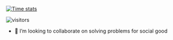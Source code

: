 




[![Time stats](https://github-readme-stats.vercel.app/api/wakatime?username=bernard)](https://github.com/ojengwa)

<!-- [![Top Langs](https://github-readme-stats.vercel.app/api/top-langs/?username=ojengwa&theme=algolia)](https://github.com/ojengwa/github-readme-stats) -->

![visitors](https://visitor-badge.laobi.icu/badge?page_id=ojengwa.readme)


- 👯 I’m looking to collaborate on solving problems for social good

<!--
**ojengwa/ojengwa** is a ✨ _special_ ✨ repository because its `README.md` (this file) appears on your GitHub profile.

Here are some ideas to get you started:

- 🤔 I’m looking for help with ...
- 💬 Ask me about ...
- 📫 How to reach me: ...
- 😄 Pronouns: He/Him
- ⚡ Fun fact: ...
-->
